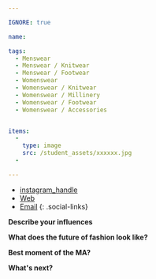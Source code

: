 ```yaml
---

IGNORE: true

name:

tags:
  - Menswear
  - Menswear / Knitwear
  - Menswear / Footwear
  - Womenswear
  - Womenswear / Knitwear
  - Womenswear / Millinery
  - Womenswear / Footwear
  - Womenswear / Accessories


items:
  -
    type: image
    src: /student_assets/xxxxxx.jpg
  -

---
```



* [instagram_handle](https://www.instagram.com/XX/)
* [Web](https://XX.com)
* [Email](mailto:xx@rca.ac.uk)
{: .social-links}


**Describe your influences**

**What does the future of fashion look like?**

**Best moment of the MA?**

**What's next?**
